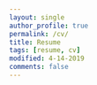 ```yaml
---
layout: single
author_profile: true
permalink: /cv/
title: Resume
tags: [resume, cv]
modified: 4-14-2019
comments: false
---
```




